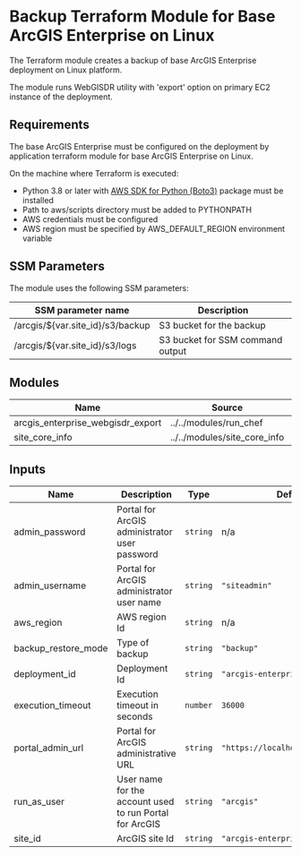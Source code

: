 <!-- BEGIN_TF_DOCS -->
# Backup Terraform Module for Base ArcGIS Enterprise on Linux

The Terraform module creates a backup of base ArcGIS Enterprise deployment on Linux platform.

The module runs WebGISDR utility with 'export' option on primary EC2 instance of the deployment.

## Requirements

The base ArcGIS Enterprise must be configured on the deployment by application terraform module for base ArcGIS Enterprise on Linux.

On the machine where Terraform is executed:

* Python 3.8 or later with [AWS SDK for Python (Boto3)](https://aws.amazon.com/sdk-for-python/) package must be installed
* Path to aws/scripts directory must be added to PYTHONPATH
* AWS credentials must be configured
* AWS region must be specified by AWS_DEFAULT_REGION environment variable

## SSM Parameters

The module uses the following SSM parameters:

| SSM parameter name | Description |
|--------------------|-------------|
| /arcgis/${var.site_id}/s3/backup | S3 bucket for the backup |
| /arcgis/${var.site_id}/s3/logs | S3 bucket for SSM command output |

## Modules

| Name | Source | Version |
|------|--------|---------|
| arcgis_enterprise_webgisdr_export | ../../modules/run_chef | n/a |
| site_core_info | ../../modules/site_core_info | n/a |

## Inputs

| Name | Description | Type | Default | Required |
|------|-------------|------|---------|:--------:|
| admin_password | Portal for ArcGIS administrator user password | `string` | n/a | yes |
| admin_username | Portal for ArcGIS administrator user name | `string` | `"siteadmin"` | no |
| aws_region | AWS region Id | `string` | n/a | yes |
| backup_restore_mode | Type of backup | `string` | `"backup"` | no |
| deployment_id | Deployment Id | `string` | `"arcgis-enterprise-base"` | no |
| execution_timeout | Execution timeout in seconds | `number` | `36000` | no |
| portal_admin_url | Portal for ArcGIS administrative URL | `string` | `"https://localhost:7443/arcgis"` | no |
| run_as_user | User name for the account used to run Portal for ArcGIS | `string` | `"arcgis"` | no |
| site_id | ArcGIS site Id | `string` | `"arcgis-enterprise"` | no |
<!-- END_TF_DOCS -->